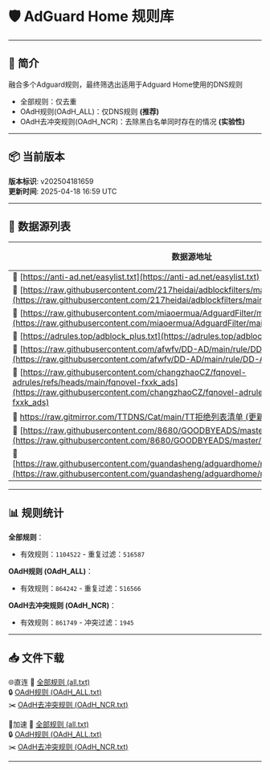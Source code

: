 # 🛡️ AdGuard Home 规则库
---
## 🤔 简介
融合多个Adguard规则，最终筛选出适用于Adguard Home使用的DNS规则  
- 全部规则：仅去重  
- OAdH规则(OAdH_ALL)：仅DNS规则 **(推荐)**
- OAdH去冲突规则(OAdH_NCR)：去除黑白名单同时存在的情况 **(实验性)**
---

## 📦 当前版本
**版本标识**: v202504181659  
**更新时间**: 2025-04-18 16:59 UTC  

---

## 📂 数据源列表
| 数据源地址 | 源规则数 | OAdH规则数 |
|----------|-----------|-----------|
| 🔗 [https://anti-ad.net/easylist.txt](https://anti-ad.net/easylist.txt) | `81749` | `81716` |
| 🔗 [https://raw.githubusercontent.com/217heidai/adblockfilters/main/rules/adblockdns.txt](https://raw.githubusercontent.com/217heidai/adblockfilters/main/rules/adblockdns.txt) | `222762` | `222762` |
| 🔗 [https://raw.githubusercontent.com/miaoermua/AdguardFilter/main/rule.txt](https://raw.githubusercontent.com/miaoermua/AdguardFilter/main/rule.txt) | `300` | `298` |
| 🔗 [https://adrules.top/adblock_plus.txt](https://adrules.top/adblock_plus.txt) | `393110` | `179438` |
| 🔗 [https://raw.githubusercontent.com/afwfv/DD-AD/main/rule/DD-AD.txt](https://raw.githubusercontent.com/afwfv/DD-AD/main/rule/DD-AD.txt) | `634` | `537` |
| 🔗 [https://raw.githubusercontent.com/changzhaoCZ/fqnovel-adrules/refs/heads/main/fqnovel-fxxk_ads](https://raw.githubusercontent.com/changzhaoCZ/fqnovel-adrules/refs/heads/main/fqnovel-fxxk_ads) | `50` | `49` |
| 🔗 [https://raw.gitmirror.com/TTDNS/Cat/main/TT拒绝列表清单 (更新中).txt](https://raw.gitmirror.com/TTDNS/Cat/main/TT%E6%8B%92%E7%BB%9D%E5%88%97%E8%A1%A8%E6%B8%85%E5%8D%95%20%28%E6%9B%B4%E6%96%B0%E4%B8%AD%29.txt) | `199` | `134` |
| 🔗 [https://raw.githubusercontent.com/8680/GOODBYEADS/master/data/rules/dns.txt](https://raw.githubusercontent.com/8680/GOODBYEADS/master/data/rules/dns.txt) | `107944` | `107943` |
| 🔗 [https://raw.githubusercontent.com/guandasheng/adguardhome/refs/heads/main/rule/dns.txt](https://raw.githubusercontent.com/guandasheng/adguardhome/refs/heads/main/rule/dns.txt) | `814361` | `787931` |

---

## 📊 规则统计
**全部规则**：
- 有效规则：`1104522`  - 重复过滤：`516587`

**OAdH规则 (OAdH_ALL)**：
- 有效规则：`864242`  - 重复过滤：`516566`

**OAdH去冲突规则 (OAdH_NCR)**：
- 有效规则：`861749`  - 冲突过滤：`1945`

---

## 📥 文件下载
🌐直连
🔗 [全部规则 (all.txt)](dist/all.txt)  
🔒 [OAdH规则 (OAdH_ALL.txt)](dist/OAdH_ALL.txt)  
✂️ [OAdH去冲突规则 (OAdH_NCR.txt)](dist/OAdH_NCR.txt)  

🚀加速
🔗 [全部规则 (all.txt)](https://github.snakexgc.com/https://github.com/snakexgc/OnlyAdguardHomeRules/blob/main/dist/all.txt)  
🔒 [OAdH规则 (OAdH_ALL.txt)](https://github.snakexgc.com/https://github.com/snakexgc/OnlyAdguardHomeRules/blob/main/dist/OAdH_ALL.txt)  
✂️ [OAdH去冲突规则 (OAdH_NCR.txt)](https://github.snakexgc.com/https://github.com/snakexgc/OnlyAdguardHomeRules/blob/main/dist/OAdH_NCR.txt)

---
